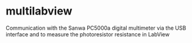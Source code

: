 # multilabview
Communication with the Sanwa PC5000a digital multimeter via the USB interface and to measure the photoresistor resistance in LabView
